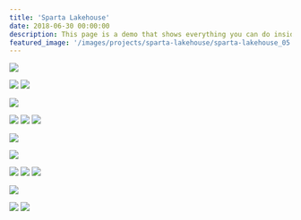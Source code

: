 ```yaml
---
title: 'Sparta Lakehouse'
date: 2018-06-30 00:00:00
description: This page is a demo that shows everything you can do inside portfolio and blog posts.
featured_image: '/images/projects/sparta-lakehouse/sparta-lakehouse_05.jpg'
---
```


![]({{site.baseurl}}/images/projects/sparta-lakehouse/sparta-lakehouse_01.jpg)

<div class="gallery" data-columns="2">
  <img src="{{site.baseurl}}/images/projects/sparta-lakehouse/sparta-lakehouse_02.jpg">
  <img src="{{site.baseurl}}/images/projects/sparta-lakehouse/sparta-lakehouse_05.jpg">
</div>

![]({{site.baseurl}}/images/projects/sparta-lakehouse/sparta-lakehouse_11.jpg)

<div class="gallery" data-columns="3">
  <img src="{{site.baseurl}}/images/projects/sparta-lakehouse/sparta-lakehouse_09.jpg">
  <img src="{{site.baseurl}}/images/projects/sparta-lakehouse/sparta-lakehouse_10.jpg">
  <img src="{{site.baseurl}}/images/projects/sparta-lakehouse/sparta-lakehouse_08.jpg">
</div>

![]({{site.baseurl}}/images/projects/sparta-lakehouse/sparta-lakehouse_41.jpg)

![]({{site.baseurl}}/images/projects/sparta-lakehouse/sparta-lakehouse_35.jpg)

<div class="gallery" data-columns="3">
  <img src="{{site.baseurl}}/images/projects/sparta-lakehouse/sparta-lakehouse_21.jpg">
  <img src="{{site.baseurl}}/images/projects/sparta-lakehouse/sparta-lakehouse_23.jpg">
  <img src="{{site.baseurl}}/images/projects/sparta-lakehouse/sparta-lakehouse_24.jpg">
</div>

![]({{site.baseurl}}/images/projects/sparta-lakehouse/sparta-lakehouse_20.jpg)


<div class="gallery" data-columns="2">
  <img src="{{site.baseurl}}/images/projects/sparta-lakehouse/sparta-lakehouse_19.jpg">
  <img src="{{site.baseurl}}/images/projects/sparta-lakehouse/sparta-lakehouse_30.jpg">

</div>